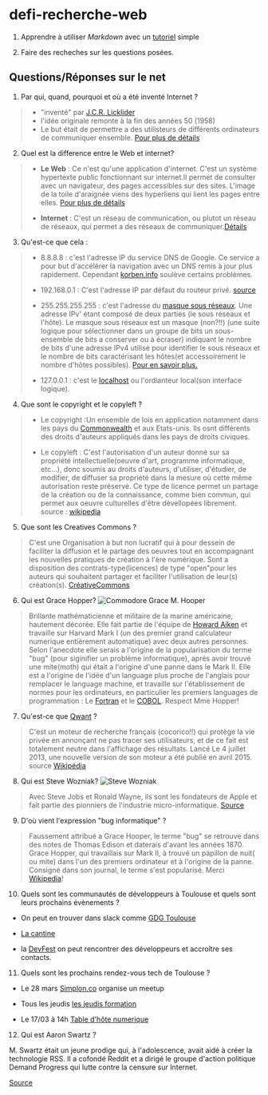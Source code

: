 # defi-recherche-web #

1. Apprendre à utiliser _Markdown_ avec un [tutoriel](http://www.markdowntutorial.com) simple

2. Faire des recheches sur les questions posées.

## Questions/Réponses sur le net ##

1. Par qui, quand, pourquoi et où a été inventé Internet ?
>* "inventé" par [ J.C.R. Licklider](https://fr.wikipedia.org/wiki/Joseph_Carl_Robnett_Licklider)
>* l'idée originale remonte à la fin des années 50 (1958)
>* Le but était de permettre a des utilisteurs de différents ordinateurs de communiquer ensemble.
[Pour plus de détails](https://fr.wikipedia.org/wiki/Histoire_d'Internet#Chronologie_s.C3.A9lective)

2. Quel est la difference entre le Web et internet?

>* **Le Web** : Ce n'est qu'une application d'internet. C'est un système hypertexte public fonctionnant sur internet.Il permet de consulter avec un navigateur, des pages accessibles sur des sites. L'image de la toile d'araignée viens des hyperliens qui lient les pages entre elles. [Pour plus de détails](https://fr.wikipedia.org/wiki/World_Wide_Web)
>
>* **Internet** : C'est un réseau de communication, ou plutot un réseau de réseaux, qui permet a des réseaux de communiquer.[Détails](https://fr.wikipedia.org/wiki/Internet)

3. Qu'est-ce que cela :

>* 8.8.8.8 : c'est l'adresse IP du service DNS de Google. Ce service a pour but d'accélérer la navigation avec un DNS remis à jour plus rapidement. Cependant [korben.info](https://korben.info/dns-google.html) soulève certains problèmes.
>
>* 192.168.0.1 : C'est l'adresse IP par défaut du routeur privé.
[source](https://www.lifewire.com/192-168-0-1-818066)
>
>* 255.255.255.255 : c'est l'adresse du [masque sous réseaux](https://fr.wikipedia.org/wiki/Sous-r%C3%A9seau#Masque_de_sous-r.C3.A9seau). Une adresse IPv' étant composé de deux parties (le sous réseaux et l'hôte). Le masque sous réseaux est un masque (non?!!) (une suite logique pour sélectionner dans un groupe de bits un sous-ensemble de bits a conserver ou à écraser) indiquant le nombre de bits d'une adresse IPv4 utilisé pour identifier le sous réseaux et le nombre de bits caractérisant les hôtes(et accessoirement le nombre d'hôtes possibles). [Pour en savoir plus.](https://fr.wikipedia.org/wiki/Sous-r%C3%A9seau#Masque_de_sous-r.C3.A9seau)
>
>* 127.0.0.1 : c'est le [localhost](https://fr.wikipedia.org/wiki/Localhost) ou l'ordianteur local(son interface logique).

4. Que sont le copyright et le copyleft ?

>* Le copyright :Un ensemble de lois en application notamment dans les pays du [Commonwealth](https://fr.wikipedia.org/wiki/Commonwealth) et aux Etats-unis. Ils osnt différents des droits d'auteurs appliqués dans les pays de droits civiques.
>
>* Le copyleft : C'est l'autorisation d'un auteur donné sur sa propriété intellectuelle(oeuvre d'art, programme informatique, etc...), donc soumis au droits d'auteurs, d'utiliser, d'étudier, de modifier, de diffuser sa propriété dans la mesure où cette même autorisation reste préservé. Ce type de licence permet un partage de la création ou de la connaissance, comme bien commun, qui permet aux oeuvre culturelles d'être dévellopées librement.
source : [wikipedia](https://fr.wikipedia.org/wiki/Copyleft)

5. Que sont les Creatives Commons ?
> C'est une Organisation à but non lucratif qui à pour dessein de faciliter la diffusion et le partage des oeuvres tout en accompagnant les nouvelles pratiques de création à l'ère numérique. Sont a disposition des contrats-type(licences) de type "open"pour les auteurs qui souhaitent partager et faciliter l'utilisation de leur(s) création(s).
[CréativeCommons](http://creativecommons.fr/)

6. Qui est Grace Hopper?
![Commodore Grace M. Hooper](https://upload.wikimedia.org/wikipedia/commons/thumb/a/ad/Commodore_Grace_M._Hopper%2C_USN_%28covered%29.jpg/800px-Commodore_Grace_M._Hopper%2C_USN_%28covered%29.jpg)
> Brillante mathématicienne et militaire de la marine américaine, hautement décorée. Elle fait partie de l'équipe de [Howard Aiken](https://fr.wikipedia.org/wiki/Howard_Aiken) et travaille sur Harvard Mark I (un des premier grand calculateur numerique entièrement automatique) avec deux autres personnes.
> Selon l'anecdote elle serais a l'origine de la popularisation du terme "bug" (pour siginifier un problème informatique), aprés avoir trouvé une mite(moth) qui était a l'origine d'une panne dans le Mark II.
>Elle est a l'origine de l'idée d'un language plus proche de l'anglais pour remplacer le language machine, et travaille sur l'établissement de normes pour les ordinateurs, en particulier les premiers languages de programmation : Le [Fortran](https://fr.wikipedia.org/wiki/Fortran) et le [COBOL](https://fr.wikipedia.org/wiki/COBOL).
>Respect Mme Hopper!

7. Qu'est-ce que [Qwant](https://www.qwant.com/?l=fr) ?

> C'est un moteur de recherche français (cocorico!!) qui protège la vie privée en annonçant ne pas tracer ses utilisateurs, et de ce fait est totalement neutre dans l'affichage des résultats. Lancé Le 4 juillet 2013, une nouvelle version de son moteur a été publié en avril 2015. source [Wikipédia](https://fr.wikipedia.org/wiki/Qwant)

8. Qui est Steve Wozniak?
![Steve Wozniak](https://upload.wikimedia.org/wikipedia/commons/thumb/f/f6/Steve_Wozniak.jpg/800px-Steve_Wozniak.jpg)
> Avec Steve Jobs et Ronald Wayne, ils sont les fondateurs de Apple et fait partie des pionniers de l'industrie micro-informatique.
[Source](https://fr.wikipedia.org/wiki/Steve_Wozniak)

9. D'où vient l'expression "bug informatique" ?

> Faussement attribué a Grace Hooper, le terme "bug" se retrouve dans des notes de Thomas Edison et daterais d'avant les années 1870. Grace Hopper, qui travaillais sur Mark II, à trouvé un papillon de nuit( ou mite) dans l'un des premiers ordinateur et à l'origine de la panne. Consigné dans son journal, le terme s'est popularisé. Merci [Wikipedia](https://fr.wikipedia.org/wiki/Bug_(informatique))!

10. Quels sont les communautés de développeurs à Toulouse et quels sont leurs prochains évènements ?

* On peut en trouver dans slack comme [GDG Toulouse](https://www.meetup.com/fr-FR/GDG-Toulouse/messages/boards/thread/49906785)

* [La cantine](http://lacantine-toulouse.org/programmes/communaute)

* la [DevFest](https://devfesttoulouse.fr/) on peut rencontrer des développeurs et accroître ses contacts. 

11. Quels sont les prochains rendez-vous tech de Toulouse ?

* Le 28 mars [Simplon.co](https://www.meetup.com/fr-FR/Simplon-Toulouse/) organise un meetup

* Tous les jeudis [les jeudis formation](http://lacantine-toulouse.org/7711/jeudi-formation-google-drive-ou-la-puissance-des-outils-logiciels-collaboratifs)

* Le 17/03 à 14h [Table d'hôte numerique](http://lacantine-toulouse.org/7691/table-d-hote-numerique)

12. Qui est Aaron Swartz ?

M. Swartz était un jeune prodige qui, à l'adolescence, avait aidé à créer la technologie RSS. Il a cofondé Reddit et a dirigé le groupe d'action politique Demand Progress qui lutte contre la censure sur Internet.

[Source](https://fr.wikipedia.org/wiki/Aaron_Swartz)

